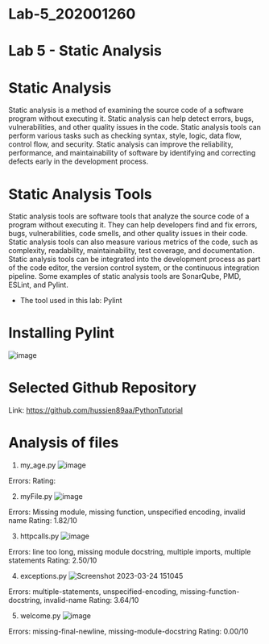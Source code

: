 # Lab-5_202001260

# Lab 5 - Static Analysis

# Static Analysis
Static analysis is a method of examining the source code of a software program without executing it. Static analysis can help detect errors, bugs, vulnerabilities, and other quality issues in the code. Static analysis tools can perform various tasks such as checking syntax, style, logic, data flow, control flow, and security. Static analysis can improve the reliability, performance, and maintainability of software by identifying and correcting defects early in the development process.

# Static Analysis Tools
Static analysis tools are software tools that analyze the source code of a program without executing it. They can help developers find and fix errors, bugs, vulnerabilities, code smells, and other quality issues in their code. Static analysis tools can also measure various metrics of the code, such as complexity, readability, maintainability, test coverage, and documentation. Static analysis tools can be integrated into the development process as part of the code editor, the
version control system, or the continuous integration pipeline. Some examples of static analysis tools are SonarQube, PMD, ESLint, and Pylint.

* The tool used in this lab: Pylint

# Installing Pylint
![image](https://user-images.githubusercontent.com/75676900/227476621-346d0d35-4b58-465f-94b6-3654de90a71f.png)

# Selected Github Repository
Link: https://github.com/hussien89aa/PythonTutorial

# Analysis of files
1. my_age.py
![image](https://user-images.githubusercontent.com/75676900/227478654-d57ea075-caa6-4703-a39e-b01662960a7a.png)

Errors:
Rating:

2. myFile.py
![image](https://user-images.githubusercontent.com/75676900/227479498-b009807c-3417-4b44-a309-27ae4921437a.png)

Errors: Missing module, missing function, unspecified encoding, invalid name
Rating: 1.82/10

3. httpcalls.py
![image](https://user-images.githubusercontent.com/75676900/227481272-8aefd5b1-1f06-4244-9c6a-35ed96bb2ca5.png)

Errors: line too long, missing module docstring, multiple imports, multiple statements
Rating: 2.50/10

4. exceptions.py
![Screenshot 2023-03-24 151045](https://user-images.githubusercontent.com/75676900/227483715-4097715e-66a7-4dd4-81fc-80d30141c959.png)

Errors: multiple-statements, unspecified-encoding, missing-function-docstring, invalid-name
Rating: 3.64/10

5. welcome.py
![image](https://user-images.githubusercontent.com/75676900/227484062-91fa75d7-131f-4fb9-a076-d22657f473cc.png)

Errors: missing-final-newline, missing-module-docstring
Rating: 0.00/10





